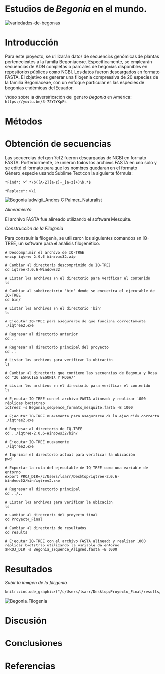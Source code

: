 # Estudios de *Begonia* en el mundo.
![variedades-de-begonias](https://github.com/lsarrias/Proyecto-Final-/assets/171622163/48587ef2-ae36-482d-b153-fbba6924e52d)

# Introducción
Para este proyecto, se utilizarán datos de secuencias genómicas de plantas pertenecientes a la familia Begoniaceae. Específicamente, se emplearán secuencias de ADN completas o parciales de begonias disponibles en repositorios públicos como NCBI. Los datos fueron descargados en formato FASTA. El objetivo es generar una filogenia comprensiva de 20 especies de la familia Begoniaceae, con un enfoque particular en las especies de begonias endémicas del Ecuador.

Vídeo sobre la diversificación del género *Begonia* en América: ```https://youtu.be/3-72YDYKpPs ```

# Métodos
  # Obtención de secuencias 
Las secuencias del gen Ycf2 fueron descargadas de NCBI en formato FASTA. Posteriormente, se unieron todos los archivos FASTA en uno solo y se editó el formato para que los nombres quedaran en el formato Género_especie usando Sublime Text con la siguiente fórmula:

```{r}
*Find*: >^.*\b([A-Z][a-z]+_[a-z]+)\b.*$

*Replace*: >\1
```

![Begonia ludwigii_Andres C  Palmer_iNaturalist](https://github.com/lsarrias/Proyecto-Final-/assets/171622163/98c386e5-e4b3-486f-875c-b46e59e73f92)

*Alineamiento*

El archivo FASTA fue alineado utilizando el software Mesquite.

*Construcción de la Filogenia*

Para construir la filogenia, se utilizaron los siguientes comandos en IQ-TREE, un software para el análisis filogenético.


```{r}
# Descomprimir el archivo de IQ-TREE
unzip iqtree-2.0.6-Windows32.zip

# Cambiar al directorio descomprimido de IQ-TREE
cd iqtree-2.0.6-Windows32

# Listar los archivos en el directorio para verificar el contenido
ls

# Cambiar al subdirectorio 'bin' donde se encuentra el ejecutable de IQ-TREE
cd bin/

# Listar los archivos en el directorio 'bin'
ls

# Ejecutar IQ-TREE para asegurarse de que funcione correctamente
./iqtree2.exe

# Regresar al directorio anterior
cd ..

# Regresar al directorio principal del proyecto
cd ..

# Listar los archivos para verificar la ubicación
ls

# Cambiar al directorio que contiene las secuencias de Begonia y Rosa
cd "20 ESPECIES BEGONIA Y ROSA/"

# Listar los archivos en el directorio para verificar el contenido
ls

# Ejecutar IQ-TREE con el archivo FASTA alineado y realizar 1000 réplicas bootstrap
iqtree2 -s Begonia_sequence_formato_mesquite.fasta -B 1000

# Ejecutar IQ-TREE nuevamente para asegurarse de la ejecución correcta
./iqtree2.exe

# Regresar al directorio de IQ-TREE
cd ../iqtree-2.0.6-Windows32/bin/

# Ejecutar IQ-TREE nuevamente
./iqtree2.exe

# Imprimir el directorio actual para verificar la ubicación
pwd

# Exportar la ruta del ejecutable de IQ-TREE como una variable de entorno
export PROJ_DIR=/c/Users/lsarr/Desktop/iqtree-2.0.6-Windows32/bin/iqtree2.exe

# Regresar al directorio principal
cd ../..

# Listar los archivos para verificar la ubicación
ls

# Cambiar al directorio del proyecto final
cd Proyecto_Final

# Cambiar al directorio de resultados
cd results

# Ejecutar IQ-TREE con el archivo FASTA alineado y realizar 1000 réplicas bootstrap utilizando la variable de entorno
$PROJ_DIR -s Begonia_sequence_Aligned.fasta -B 1000

```

# Resultados

*Subir la imagen de la filogenia*
```{r}
knitr::include_graphics("/c/Users/lsarr/Desktop/Proyecto_Final/results/Begonia_Filogenia.JPEG")
```

![Begonia_Filogenia](https://github.com/lsarrias/Proyecto-Final-/assets/171622163/6a214855-1a81-4261-8eef-000e1329afd5)

# Discusión

# Conclusiones

# Referencias 

